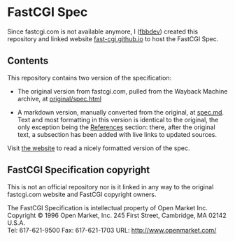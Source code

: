 # FastCGI Spec

Since fastcgi.com is not available anymore, I ([fbbdev](https://github.com/fbbdev)) created this repository and linked website [fast-cgi.github.io](https://fast-cgi.github.io) to host the FastCGI Spec.

## Contents

This repository contains two version of the specification:

  * The original version from fastcgi.com, pulled from the Wayback Machine archive, at [original/spec.html](original/spec.html)

  * A markdown version, manually converted from the original, at [spec.md](spec.md). Text and most formatting in this version is identical to the original, the only exception being the [References](spec.md#9-references) section: there, after the original text, a subsection has been added with live links to updated sources.

Visit [the website](https://fast-cgi.github.io) to read a nicely formatted version of the spec.

## FastCGI Specification copyright

This is not an official repository nor is it linked in any way to the original fastcgi.com website and FastCGI copyright owners.

The FastCGI Specification is intellectual property of Open Market Inc.  
Copyright © 1996 Open Market, Inc. 245 First Street, Cambridge, MA 02142 U.S.A.  
Tel: 617-621-9500 Fax: 617-621-1703 URL: http://www.openmarket.com/
